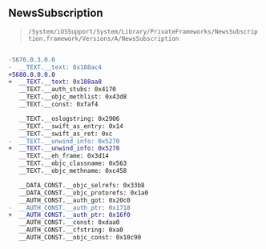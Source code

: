 ## NewsSubscription

> `/System/iOSSupport/System/Library/PrivateFrameworks/NewsSubscription.framework/Versions/A/NewsSubscription`

```diff

-5676.0.3.0.0
-  __TEXT.__text: 0x188ac4
+5680.0.0.0.0
+  __TEXT.__text: 0x188aa8
   __TEXT.__auth_stubs: 0x4170
   __TEXT.__objc_methlist: 0x43d8
   __TEXT.__const: 0xfaf4

   __TEXT.__oslogstring: 0x2906
   __TEXT.__swift_as_entry: 0x14
   __TEXT.__swift_as_ret: 0xc
-  __TEXT.__unwind_info: 0x5270
+  __TEXT.__unwind_info: 0x5278
   __TEXT.__eh_frame: 0x3d14
   __TEXT.__objc_classname: 0x563
   __TEXT.__objc_methname: 0xc458

   __DATA_CONST.__objc_selrefs: 0x33b8
   __DATA_CONST.__objc_protorefs: 0x1a0
   __AUTH_CONST.__auth_got: 0x20c0
-  __AUTH_CONST.__auth_ptr: 0x1718
+  __AUTH_CONST.__auth_ptr: 0x16f0
   __AUTH_CONST.__const: 0xdaa0
   __AUTH_CONST.__cfstring: 0xa0
   __AUTH_CONST.__objc_const: 0x10c90

```

